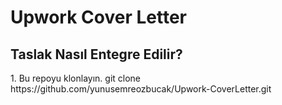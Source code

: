 <H1> Upwork Cover Letter </H1>

<H2> Taslak Nasıl Entegre Edilir? </H2>
1. Bu repoyu klonlayın. git clone https://github.com/yunusemreozbucak/Upwork-CoverLetter.git
